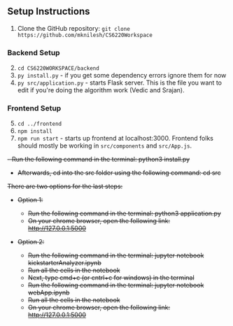 ## Setup Instructions
  1. Clone the GitHub repository: `git clone
	https://github.com/mknilesh/CS6220Workspace`
### Backend Setup
2. `cd CS6220WORKSPACE/backend`
3. `py install.py` - if you get some dependency errors ignore them for now
4. `py src/application.py` - starts Flask server. This is the file you want to edit if you're doing the algorithm work (Vedic and Srajan).

### Frontend Setup
5. `cd ../frontend`
6. `npm install`
7. `npm run start` - starts up frontend at localhost:3000. Frontend folks should mostly be working in `src/components` and `src/App.js`. 


<s> - Run the following command in the terminal:
	python3 install.py
- Afterwards, cd into the src folder using the following command:
	cd src

There are two options for the last steps:
- Option 1:
    - Run the following command in the terminal:
            python3 application.py
    - On your chrome browser, open the following link:
            http://127.0.0.1:5000

- Option 2:
    - Run the following command in the terminal:
            jupyter notebook kickstarterAnalyzer.ipynb
    - Run all the cells in the notebook
    - Next, type cmd+c (or cntrl+c for windows) in the terminal
    - Run the following command in the terminal:
            jupyter notebook webApp.ipynb
    - Run all the cells in the notebook
    - On your chrome browser, open the following link:
            http://127.0.0.1:5000 </s> 
